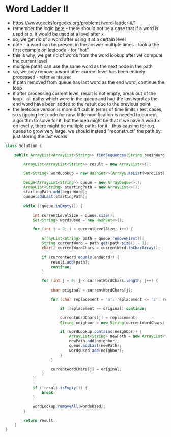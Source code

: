 # Word Ladder II

- https://www.geeksforgeeks.org/problems/word-ladder-ii/1
- remember the logic [here](./Word%20Ladder.md) - there should not be a case that if a word is used at x, it would be used at a level after x
- so, we get rid of a word after using it at a certain level
- note - a word can be present in the answer multiple times - look a the first example on leetcode - for "hot"
- this is why, we get rid of words from the word lookup after we compute the current level
- multiple paths can use the same word as the next node in the path
- so, we only remove a word after current level has been entirely processed - refer `wordsUsed`
- if path removed from queue has last word as the end word, continue the loop
- if after processing current level, result is not empty, break out of the loop - all paths which were in the queue and had the last word as the end word have been added to the result due to the previous point
- the leetcode version is more difficult in terms of time limits / test cases, so skipping leet code for now. little modification is needed to current algorithm to solve for it, but the idea might be that if we have a word x on level y, there might be multiple paths for it - thus causing for e.g. queue to grow very large. we should instead "reconstruct" the path by just storing the last words

```java
class Solution {

    public ArrayList<ArrayList<String>> findSequences(String beginWord, String endWord, String[] wordList) {

        ArrayList<ArrayList<String>> result = new ArrayList<>();

        Set<String> wordLookup = new HashSet<>(Arrays.asList(wordList));

        Deque<ArrayList<String>> queue = new ArrayDeque<>();
        ArrayList<String> startingPath = new ArrayList<>();
        startingPath.add(beginWord);
        queue.addLast(startingPath);

        while (!queue.isEmpty()) {
            
            int currentLevelSize = queue.size();
            Set<String> wordsUsed = new HashSet<>();

            for (int i = 0; i < currentLevelSize; i++) {

                ArrayList<String> path = queue.removeFirst();
                String currentWord = path.get(path.size() - 1);
                char[] currentWordChars = currentWord.toCharArray();
                
                if (currentWord.equals(endWord)) {
                    result.add(path);
                    continue;
                }

                for (int j = 0; j < currentWordChars.length; j++) {
                    
                    char original = currentWordChars[j];

                    for (char replacement = 'a'; replacement <= 'z'; replacement++) {

                        if (replacement == original) continue;

                        currentWordChars[j] = replacement;
                        String neighbor = new String(currentWordChars);

                        if (wordLookup.contains(neighbor)) {
                            ArrayList<String> newPath = new ArrayList<>(path);
                            newPath.add(neighbor);
                            queue.addLast(newPath);
                            wordsUsed.add(neighbor);
                        }
                    }

                    currentWordChars[j] = original;
                }
            }

            if (!result.isEmpty()) {
                break;
            }

            wordLookup.removeAll(wordsUsed);
        }

        return result;
    }
}
```
